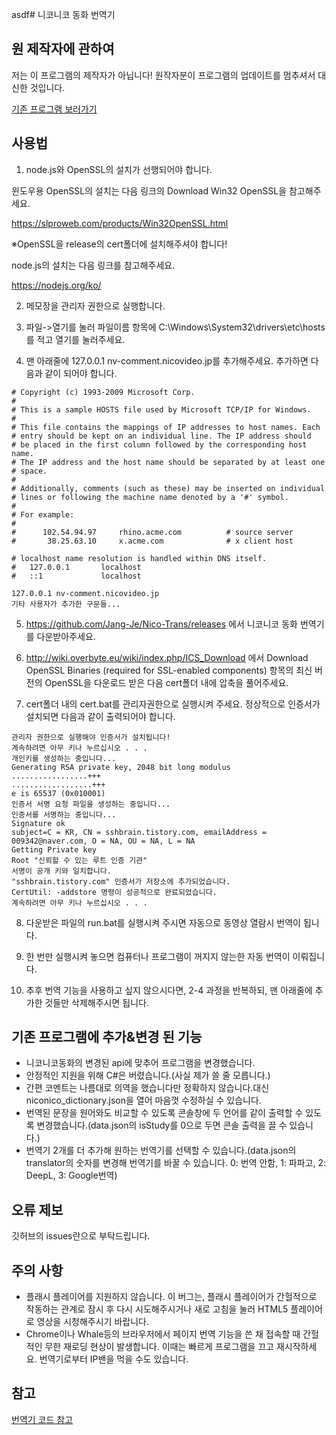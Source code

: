 ﻿asdf# 니코니코 동화 번역기

## 원 제작자에 관하여

저는 이 프로그램의 제작자가 아닙니다! 원작자분이 프로그램의 업데이트를 멈추셔서 대신한 것입니다.

[기존 프로그램 보러가기](https://github.com/009342/Nico-Nico-Video-Translator)

## 사용법

1. node.js와 OpenSSL의 설치가 선행되어야 합니다.

윈도우용 OpenSSL의 설치는 다음 링크의 Download Win32 OpenSSL을 참고해주세요.

https://slproweb.com/products/Win32OpenSSL.html

※OpenSSL을 release의 cert폴더에 설치해주셔야 합니다!

node.js의 설치는 다음 링크를 참고해주세요.

https://nodejs.org/ko/

2. 메모장을 관리자 권한으로 실행합니다.

3. 파일->열기를 눌러 파일이름 항목에 C:\Windows\System32\drivers\etc\hosts 를 적고 열기를 눌러주세요. 

4. 맨 아래줄에 127.0.0.1 nv-comment.nicovideo.jp를 추가해주세요. 추가하면 다음과 같이 되어야 합니다.
<pre><code># Copyright (c) 1993-2009 Microsoft Corp.
#
# This is a sample HOSTS file used by Microsoft TCP/IP for Windows.
#
# This file contains the mappings of IP addresses to host names. Each
# entry should be kept on an individual line. The IP address should
# be placed in the first column followed by the corresponding host name.
# The IP address and the host name should be separated by at least one
# space.
#
# Additionally, comments (such as these) may be inserted on individual
# lines or following the machine name denoted by a '#' symbol.
#
# For example:
#
#      102.54.94.97     rhino.acme.com          # source server
#       38.25.63.10     x.acme.com              # x client host

# localhost name resolution is handled within DNS itself.
#	127.0.0.1       localhost
#	::1             localhost

127.0.0.1 nv-comment.nicovideo.jp
기타 사용자가 추가한 구문들...</pre></code>

5. https://github.com/Jang-Je/Nico-Trans/releases 에서 니코니코 동화 번역기를 다운받아주세요.

6. http://wiki.overbyte.eu/wiki/index.php/ICS_Download 에서 Download OpenSSL Binaries (required for SSL-enabled components) 항목의 최신 버전의 OpenSSL을 다운로드 받은 다음 cert폴더 내에 압축을 풀어주세요.

7. cert폴더 내의 cert.bat를 관리자권한으로 실행시켜 주세요. 정상적으로 인증서가 설치되면 다음과 같이 출력되어야 합니다.
<pre><code>관리자 권한으로 실행해야 인증서가 설치됩니다!
계속하려면 아무 키나 누르십시오 . . .
개인키를 생성하는 중입니다...
Generating RSA private key, 2048 bit long modulus
.................+++
..................+++
e is 65537 (0x010001)
인증서 서명 요청 파일을 생성하는 중입니다...
인증서를 서명하는 중입니다...
Signature ok
subject=C = KR, CN = sshbrain.tistory.com, emailAddress = 009342@naver.com, O = NA, OU = NA, L = NA
Getting Private key
Root "신뢰할 수 있는 루트 인증 기관"
서명이 공개 키와 일치합니다.
"sshbrain.tistory.com" 인증서가 저장소에 추가되었습니다.
CertUtil: -addstore 명령이 성공적으로 완료되었습니다.
계속하려면 아무 키나 누르십시오 . . .
</pre></code>

8. 다운받은 파일의 run.bat를 실행시켜 주시면 자동으로 동영상 열람시 번역이 됩니다.

9. 한 번만 실행시켜 놓으면 컴퓨터나 프로그램이 꺼지지 않는한 자동 번역이 이뤄집니다.

10. 추후 번역 기능을 사용하고 싶지 않으시다면, 2-4 과정을 반복하되, 맨 아래줄에 추가한 것들만 삭제해주시면 됩니다.

## 기존 프로그램에 추가&변경 된 기능

- 니코니코동화의 변경된 api에 맞추어 프로그램을 변경했습니다.
- 안정적인 지원을 위해 C#은 버렸습니다.(사실 제가 쓸 줄 모릅니다.)
- 간편 코멘트는 나름대로 의역을 했습니다만 정확하지 않습니다.대신 niconico_dictionary.json을 열어 마음껏 수정하실 수 있습니다.
- 번역된 문장을 원어와도 비교할 수 있도록 콘솔창에 두 언어를 같이 출력할 수 있도록 변경했습니다.(data.json의 isStudy를 0으로 두면 콘솔 출력을 끌 수 있습니다.)
- 번역기 2개를 더 추가해 원하는 번역기를 선택할 수 있습니다.(data.json의 translator의 숫자를 변경해 번역기를 바꿀 수 있습니다. 0: 번역 안함, 1: 파파고, 2: DeepL, 3: Google번역)

## 오류 제보
깃허브의 issues란으로 부탁드립니다.

## 주의 사항

- 플래시 플레이어를 지원하지 않습니다. 이 버그는, 플래시 플레이어가 간헐적으로 작동하는 관계로 잠시 후 다시 시도해주시거나 새로 고침을 눌러 HTML5 플레이어로 영상을 시청해주시기 바랍니다.
- Chrome이나 Whale등의 브라우저에서 페이지 번역 기능을 쓴 채 접속할 때 간헐적인 무한 재로딩 현상이 발생합니다. 이때는 빠르게 프로그램을 끄고 재시작하세요. 번역기로부터 IP밴을 먹을 수도 있습니다.

## 참고
[번역기 코드 참고](https://github.com/ttop32/MouseTooltipTranslator)